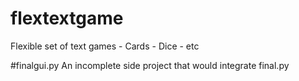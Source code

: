 # flextextgame
Flexible set of text games - Cards - Dice - etc

#finalgui.py
An incomplete side project that would integrate final.py